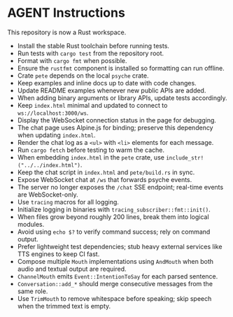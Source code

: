 # AGENT Instructions

This repository is now a Rust workspace.

- Install the stable Rust toolchain before running tests.
- Run tests with `cargo test` from the repository root.
- Format with `cargo fmt` when possible.
- Ensure the `rustfmt` component is installed so formatting can run offline.
- Crate `pete` depends on the local `psyche` crate.
- Keep examples and inline docs up to date with code changes.
- Update README examples whenever new public APIs are added.
- When adding binary arguments or library APIs, update tests accordingly.
- Keep `index.html` minimal and updated to connect to `ws://localhost:3000/ws`.
- Display the WebSocket connection status in the page for debugging.
- The chat page uses Alpine.js for binding; preserve this dependency when updating `index.html`.
- Render the chat log as a `<ul>` with `<li>` elements for each message.
- Run `cargo fetch` before testing to warm the cache.
- When embedding `index.html` in the `pete` crate, use `include_str!("../../index.html")`.
- Keep the chat script in `index.html` and `pete/build.rs` in sync.
 - Expose WebSocket chat at `/ws` that forwards psyche events.
 - The server no longer exposes the `/chat` SSE endpoint; real-time events are
   WebSocket-only.
- Use `tracing` macros for all logging.
- Initialize logging in binaries with `tracing_subscriber::fmt::init()`.
- When files grow beyond roughly 200 lines, break them into logical modules.
- Avoid using `echo $?` to verify command success; rely on command output.
- Prefer lightweight test dependencies; stub heavy external services like TTS
  engines to keep CI fast.
- Compose multiple `Mouth` implementations using `AndMouth` when both audio and
  textual output are required.
- `ChannelMouth` emits `Event::IntentionToSay` for each parsed sentence.
- `Conversation::add_*` should merge consecutive messages from the same role.
- Use `TrimMouth` to remove whitespace before speaking; skip speech when the
  trimmed text is empty.
